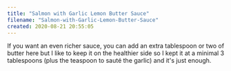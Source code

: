 ```yaml
---
title: "Salmon with Garlic Lemon Butter Sauce"
filename: "Salmon-with-Garlic-Lemon-Butter-Sauce"
created: 2020-08-21 20:55:05
---
```

If you want an even richer sauce, you can add an extra tablespoon or two of butter here but I like to keep it on the healthier side so I kept it at a minimal 3 tablespoons (plus the teaspoon to sauté the garlic) and it's just enough.
